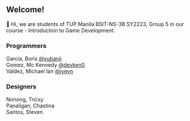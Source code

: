 ## Welcome!

👋 Hi, we are students of TUP Manila BSIT-NS-3B SY2223, Group 5 in our course - Introduction to Game Development.

### Programmers

Garcia, Boris [@yubanji](https://github.com/yubanji)<br>
Gomez, Mc Kennedy [@devken0](https://github.com/devken0)<br>
Valdez, Michael Ian [@iyeyn](https://github.com/iyeyn)<br>

### Designers

Nonong, Tricxy <br>
Panaligan, Chastina <br>
Santos, Steven <br>
